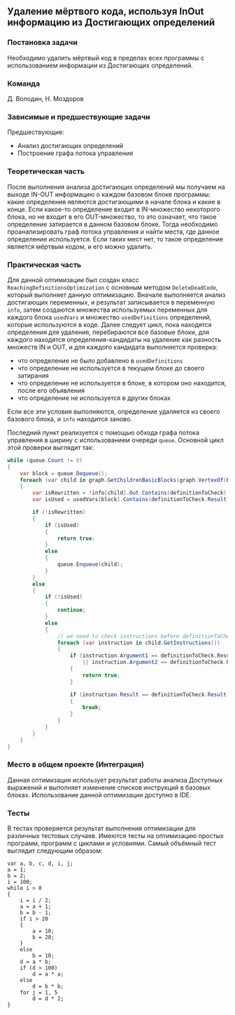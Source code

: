 ## Удаление мёртвого кода, используя InOut информацию из Достигающих определений

### Постановка задачи
Необходимо удалить мёртвый код в пределах всех программы с использованием информации из Достигающих определений.

### Команда
Д. Володин, Н. Моздоров

### Зависимые и предшествующие задачи
Предшествующие: 

- Анализ достигающих определений
- Построение графа потока управления

### Теоретическая часть
После выполнения анализа достигающих определений мы получаем на выходе IN-OUT информацию о каждом базовом блоке программы: какие определения являются достигающими в начале блока и какие в конце. Если какое-то определение входит в IN-множество некоторого блока, но не входит в его OUT-множество, то это означает, что такое определение затирается в данном базовом блоке. Тогда необходимо проанализировать граф потока управления и найти места, где данное определение используется. Если таких мест нет, то такое определение является мёртвым кодом, и его можно удалить.

### Практическая часть
Для данной оптимизации был создан класс `ReachingDefinitionsOptimization` с основным методом `DeleteDeadCode`, который выполняет данную оптимизацию. Вначале выполняется анализ достигающих переменных, и результат записывается в переменную `info`, затем создаются множества используемых переменных для каждого блока `usedVars` и множество `usedDefinitions` определений, которые используются в коде. Далее следует цикл, пока находятся определения для удаления, перебираются все базовые блоки, для каждого находятся определения-кандидаты на удаление как разность множеств IN и OUT, и для каждого кандидата выполняется проверка:

- что определение не было добавлено в `usedDefinitions`
- что определение не используется в текущем блоке до своего затирания
- что определение не используется в блоке, в котором оно находится, после его объявления
- что определение не используется в других блоках

Если все эти условия выполняются, определение удаляется из своего базового блока, и `info` находится заново.

Последний пункт реализуется с помощью обхода графа потока управления в ширину с использованием очереди `queue`. Основной цикл этой проверки выглядит так:

```csharp
while (queue.Count != 0)
{
    var block = queue.Dequeue();
    foreach (var child in graph.GetChildrenBasicBlocks(graph.VertexOf(block)).Select(z => z.block))
    {
        var isRewritten = !info[child].Out.Contains(definitionToCheck);
        var isUsed = usedVars[block].Contains(definitionToCheck.Result);

        if (!isRewritten)
        {
            if (isUsed)
            {
                return true;
            }
            else
            {
                queue.Enqueue(child);
            }
        }
        else
        {
            if (!isUsed)
            {
                continue;
            }
            else
            {
                // we need to check instructions before definitionToCheck is rewritten
                foreach (var instruction in child.GetInstructions())
                {
                    if (instruction.Argument1 == definitionToCheck.Result
                        || instruction.Argument2 == definitionToCheck.Result)
                    {
                        return true;
                    }

                    if (instruction.Result == definitionToCheck.Result)
                    {
                        break;
                    }
                }
            }
        }
    }
}
```

### Место в общем проекте (Интеграция)
Данная оптимизация использует результат работы анализа Доступных выражений и выполняет изменение списков инструкций в базовых блоках. Использование данной оптимизации доступно в IDE.

### Тесты
В тестах проверяется результат выполнения оптимизации для различных тестовых случаев. Имеются тесты на оптимизацию простых программ, программ с циклами и условиями. Самый объёмный тест выглядит следующим образом:

```
var a, b, c, d, i, j;
a = 1;
b = 2;
i = 100;
while i > 0
{
    i = i / 2;
    a = a + 1;
    b = b - 1;
    if i > 20
    {
        a = 10;
        b = 20;
    }
    else
        b = 10;
    d = a * b;
    if (d > 100)
        d = a * a;
    else
        d = b * b;
    for j = 1, 5
        d = d * 2;
}
```
